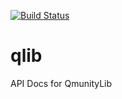 [![Build Status](https://travis-ci.org/ModApiDocs/qlib.svg?branch=master)](https://travis-ci.org/ModApiDocs/qlib)
# qlib
API Docs for QmunityLib
